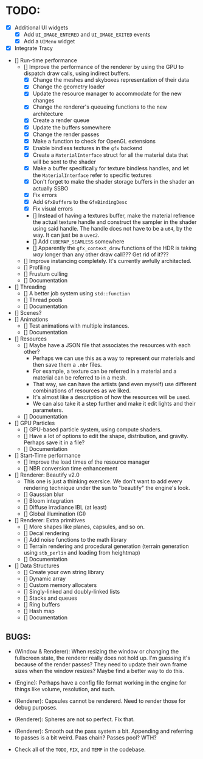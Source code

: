 # TODO:

- [x] Additional UI widgets 
    - [x] Add `UI_IMAGE_ENTERED` and `UI_IMAGE_EXITED` events 
    - [x] Add a `UIMenu` widget
- [x] Integrate Tracy
- [] Run-time performance
    - [] Improve the performance of the renderer by using the GPU to dispatch draw calls, using indirect buffers.
        - [x] Change the meshes and skyboxes representation of their data 
        - [x] Change the geometry loader
        - [x] Update the resource manager to accommodate for the new changes
        - [x] Change the renderer's queueing functions to the new architecture
        - [x] Create a render queue
        - [x] Update the buffers somewhere 
        - [x] Change the render passes
        - [x] Make a function to check for OpenGL extensions
        - [x] Enable bindless textures in the `gfx` backend
        - [x] Create a `MaterialInterface` struct for all the material data that will be sent to the shader
        - [x] Make a buffer specifically for texture bindless handles, and let the `MaterialInterface` refer to specific textures
        - [x] Don't forget to make the shader storage buffers in the shader an actually SSBO 
        - [x] Fix errors
        - [x] Add `GfxBuffer`s to the `GfxBindingDesc`
        - [x] Fix visual errors
        - [] Instead of having a textures buffer, make the material refrence the actual texture handle and construct the sampler in the shader using said handle. The handle does not have to be a `u64`, by the way. It can just be a `uvec2`.
        - [] Add `CUBEMAP_SEAMLESS` somewhere
        - [] Apparently the `gfx_context_draw` functions of the HDR is taking _way_ longer than any other draw call??? Get rid of it???
    - [] Improve instancing completely. It's currently awfully architected.
    - [] Profiling
    - [] Frustum culling
    - [] Documentation
- [] Threading
    - [] A better job system using `std::function`
    - [] Thread pools
    - [] Documentation
- [] Scenes?
- [] Animations 
    - [] Test animations with multiple instances.
    - [] Documentation
- [] Resources 
    - [] Maybe have a JSON file that associates the resources with each other? 
        - Perhaps we can use this as a way to represent our materials and then save them a `.nbr` files.
        - For example, a texture can be referred in a material and a material can be referred to in a mesh. 
        - That way, we can have the artists (and even myself) use different combinations of resources as we liked.
        - It's almost like a description of how the resources will be used. 
        - We can also take it a step further and make it edit lights and their parameters.
    - [] Documentation
- [] GPU Particles
    - [] GPU-based particle system, using compute shaders.
    - [] Have a lot of options to edit the shape, distribution, and gravity. Perhaps save it in a file?
    - [] Documentation
- [] Start-Time performance
    - [] Improve the load times of the resource manager
    - [] NBR conversion time enhancement
- [] Renderer: Beautify v2.0 
    - This one is just a thinking exersice. We don't want to add every rendering technique under the sun to "beautify" the engine's look. 
    - [] Gaussian blur
    - [] Bloom integration 
    - [] Diffuse irradiance IBL (at least)
    - [] Global illumination (GI) 
- [] Renderer: Extra primitives 
    - [] More shapes like planes, capsules, and so on.
    - [] Decal rendering 
    - [] Add noise functions to the math library
    - [] Terrain rendering and procedural generation (terrain generation using `stb_perlin` and loading from heightmap)
    - [] Documentation
- [] Data Structures
    - [] Create your own string library 
    - [] Dynamic array 
    - [] Custom memory allocaters
    - [] Singly-linked and doubly-linked lists
    - [] Stacks and queues
    - [] Ring buffers
    - [] Hash map
    - [] Documentation

## BUGS:
- (Window & Renderer): When resizing the window or changing the fullscreen state, the renderer really does not hold up. I'm guessing it's because of the render passes? They need to update their own frame sizes when the window resizes? 
Maybe find a better way to do this.

- (Engine): Perhaps have a config file format working in the engine for things like volume, resolution, and such.

- (Renderer): Capsules cannot be rendererd. Need to render those for debug purposes. 
- (Renderer): Spheres are not so perfect. Fix that. 
- (Renderer): Smooth out the pass system a bit. Appending and referring to passes is a bit weird. Paas chain? Passes pool? WTH?

- Check all of the `TODO`, `FIX`, and `TEMP` in the codebase.
